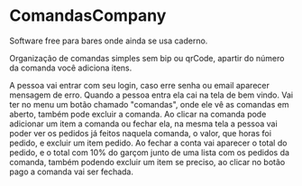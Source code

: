 # ComandasCompany
 
Software free para bares onde ainda se usa caderno.

Organização de comandas simples sem bip ou qrCode, apartir do número da comanda você adiciona itens.

A pessoa vai entrar com seu login, caso erre senha ou email aparecer mensagem de erro. Quando a pessoa entra ela cai na tela de bem vindo.
Vai ter no menu um botão chamado "comandas", onde ele vê as comandas em aberto, também pode excluir a comanda. Ao clicar na comanda pode adicionar um item a comanda ou fechar ela, na mesma tela a pessoa vai poder ver os pedidos já feitos naquela comanda, o valor, que horas foi pedido, e excluir um item pedido.
Ao fechar a conta vai aparecer o total do pedido, e o total com 10% do garçom junto de uma lista com os pedidos da comanda, também podendo excluir um item se preciso, ao clicar no botão pago a comanda vai ser fechada.


